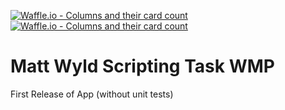 [![Waffle.io - Columns and their card count](https://badge.waffle.io/mwyld/matt-wyld-scripting-task-wmp.png?columns=all)](https://waffle.io/mwyld/matt-wyld-scripting-task-wmp?utm_source=badge)
[![Waffle.io - Columns and their card count](https://badge.waffle.io/mwyld/matt-wyld-scripting-task-wmp.png?columns=all)](https://waffle.io/mwyld/matt-wyld-scripting-task-wmp?utm_source=badge)
# Matt Wyld Scripting Task WMP

First Release of App (without unit tests)
